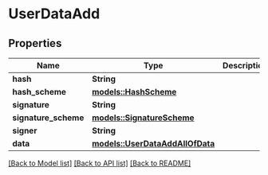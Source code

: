 # UserDataAdd

## Properties

Name | Type | Description | Notes
------------ | ------------- | ------------- | -------------
**hash** | **String** |  | 
**hash_scheme** | [**models::HashScheme**](HashScheme.md) |  | 
**signature** | **String** |  | 
**signature_scheme** | [**models::SignatureScheme**](SignatureScheme.md) |  | 
**signer** | **String** |  | 
**data** | [**models::UserDataAddAllOfData**](UserDataAdd_allOf_data.md) |  | 

[[Back to Model list]](../README.md#documentation-for-models) [[Back to API list]](../README.md#documentation-for-api-endpoints) [[Back to README]](../README.md)



